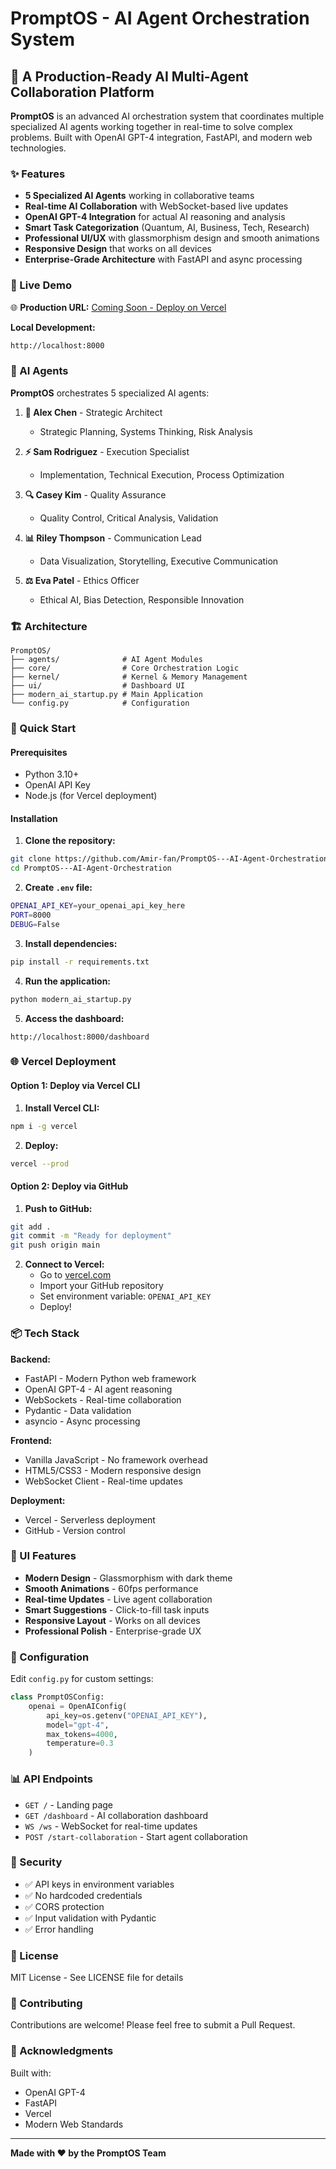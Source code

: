 # PromptOS - AI Agent Orchestration System

## 🚀 A Production-Ready AI Multi-Agent Collaboration Platform

**PromptOS** is an advanced AI orchestration system that coordinates multiple specialized AI agents working together in real-time to solve complex problems. Built with OpenAI GPT-4 integration, FastAPI, and modern web technologies.

### ✨ Features

- **5 Specialized AI Agents** working in collaborative teams
- **Real-time AI Collaboration** with WebSocket-based live updates
- **OpenAI GPT-4 Integration** for actual AI reasoning and analysis
- **Smart Task Categorization** (Quantum, AI, Business, Tech, Research)
- **Professional UI/UX** with glassmorphism design and smooth animations
- **Responsive Design** that works on all devices
- **Enterprise-Grade Architecture** with FastAPI and async processing

### 🎯 Live Demo

🌐 **Production URL:** [Coming Soon - Deploy on Vercel](#)

**Local Development:**
```bash
http://localhost:8000
```

### 🤖 AI Agents

**PromptOS** orchestrates 5 specialized AI agents:

1. **🧠 Alex Chen** - Strategic Architect
   - Strategic Planning, Systems Thinking, Risk Analysis

2. **⚡ Sam Rodriguez** - Execution Specialist
   - Implementation, Technical Execution, Process Optimization

3. **🔍 Casey Kim** - Quality Assurance
   - Quality Control, Critical Analysis, Validation

4. **📊 Riley Thompson** - Communication Lead
   - Data Visualization, Storytelling, Executive Communication

5. **⚖️ Eva Patel** - Ethics Officer
   - Ethical AI, Bias Detection, Responsible Innovation

### 🏗️ Architecture

```
PromptOS/
├── agents/              # AI Agent Modules
├── core/                # Core Orchestration Logic
├── kernel/              # Kernel & Memory Management
├── ui/                  # Dashboard UI
├── modern_ai_startup.py # Main Application
└── config.py            # Configuration
```

### 🚀 Quick Start

#### Prerequisites

- Python 3.10+
- OpenAI API Key
- Node.js (for Vercel deployment)

#### Installation

1. **Clone the repository:**
```bash
git clone https://github.com/Amir-fan/PromptOS---AI-Agent-Orchestration.git
cd PromptOS---AI-Agent-Orchestration
```

2. **Create `.env` file:**
```bash
OPENAI_API_KEY=your_openai_api_key_here
PORT=8000
DEBUG=False
```

3. **Install dependencies:**
```bash
pip install -r requirements.txt
```

4. **Run the application:**
```bash
python modern_ai_startup.py
```

5. **Access the dashboard:**
```
http://localhost:8000/dashboard
```

### 🌐 Vercel Deployment

#### Option 1: Deploy via Vercel CLI

1. **Install Vercel CLI:**
```bash
npm i -g vercel
```

2. **Deploy:**
```bash
vercel --prod
```

#### Option 2: Deploy via GitHub

1. **Push to GitHub:**
```bash
git add .
git commit -m "Ready for deployment"
git push origin main
```

2. **Connect to Vercel:**
   - Go to [vercel.com](https://vercel.com)
   - Import your GitHub repository
   - Set environment variable: `OPENAI_API_KEY`
   - Deploy!

### 📦 Tech Stack

**Backend:**
- FastAPI - Modern Python web framework
- OpenAI GPT-4 - AI agent reasoning
- WebSockets - Real-time collaboration
- Pydantic - Data validation
- asyncio - Async processing

**Frontend:**
- Vanilla JavaScript - No framework overhead
- HTML5/CSS3 - Modern responsive design
- WebSocket Client - Real-time updates

**Deployment:**
- Vercel - Serverless deployment
- GitHub - Version control

### 🎨 UI Features

- **Modern Design** - Glassmorphism with dark theme
- **Smooth Animations** - 60fps performance
- **Real-time Updates** - Live agent collaboration
- **Smart Suggestions** - Click-to-fill task inputs
- **Responsive Layout** - Works on all devices
- **Professional Polish** - Enterprise-grade UX

### 🔧 Configuration

Edit `config.py` for custom settings:

```python
class PromptOSConfig:
    openai = OpenAIConfig(
        api_key=os.getenv("OPENAI_API_KEY"),
        model="gpt-4",
        max_tokens=4000,
        temperature=0.3
    )
```

### 📊 API Endpoints

- `GET /` - Landing page
- `GET /dashboard` - AI collaboration dashboard
- `WS /ws` - WebSocket for real-time updates
- `POST /start-collaboration` - Start agent collaboration

### 🔐 Security

- ✅ API keys in environment variables
- ✅ No hardcoded credentials
- ✅ CORS protection
- ✅ Input validation with Pydantic
- ✅ Error handling

### 📝 License

MIT License - See LICENSE file for details

### 👥 Contributing

Contributions are welcome! Please feel free to submit a Pull Request.

### 🙏 Acknowledgments

Built with:
- OpenAI GPT-4
- FastAPI
- Vercel
- Modern Web Standards

---

**Made with ❤️ by the PromptOS Team**
